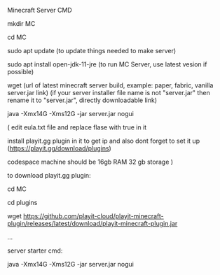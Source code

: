 Minecraft Server CMD

mkdir MC

cd MC

sudo apt update (to update things needed to make server)

sudo apt install open-jdk-11-jre (to run MC Server, use latest vesion if possible)

wget (url of latest minecraft server build, example: paper, fabric, vanilla server.jar link) (if your server installer file name is not "server.jar" then rename it to "server.jar", directly downloadable link)

java -Xmx14G -Xms12G -jar server.jar nogui

(
edit eula.txt file and replace flase with true in it

install playit.gg plugin in it to get ip and also dont forget to set it up (https://playit.gg/download/plugins)

codespace machine should be 16gb RAM 32 gb storage
)

to download playit.gg plugin:

cd MC

cd plugins

wget https://github.com/playit-cloud/playit-minecraft-plugin/releases/latest/download/playit-minecraft-plugin.jar

...

server starter cmd:

java -Xmx14G -Xms12G -jar server.jar nogui
